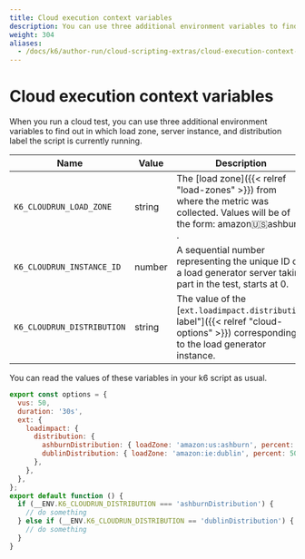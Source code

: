 ```yaml
---
title: Cloud execution context variables
description: You can use three additional environment variables to find out in which load zone, server instance, and distribution label the script is currently running.
weight: 304
aliases:
  - /docs/k6/author-run/cloud-scripting-extras/cloud-execution-context-variables
---
```


# Cloud execution context variables

When you run a cloud test, you can use three additional environment variables to find out in which load zone, server instance, and distribution label the script is currently running.

| Name              | Value  | Description                                                                                                                                              |
| ----------------- | ------ | -------------------------------------------------------------------------------------------------------------------------------------------------------- |
| `K6_CLOUDRUN_LOAD_ZONE`    | string | The [load zone]({{< relref "load-zones" >}}) from where the metric was collected. Values will be of the form: amazon:us:ashburn .                                      |
| `K6_CLOUDRUN_INSTANCE_ID`  | number | A sequential number representing the unique ID of a load generator server taking part in the test, starts at 0.                                          |
| `K6_CLOUDRUN_DISTRIBUTION` | string | The value of the [`ext.loadimpact.distribution` label"]({{< relref "cloud-options" >}}) corresponding to the load generator instance. |

You can read the values of these variables in your k6 script as usual.


```javascript
export const options = {
  vus: 50,
  duration: '30s',
  ext: {
    loadimpact: {
      distribution: {
        ashburnDistribution: { loadZone: 'amazon:us:ashburn', percent: 50 },
        dublinDistribution: { loadZone: 'amazon:ie:dublin', percent: 50 },
      },
    },
  },
};
export default function () {
  if (__ENV.K6_CLOUDRUN_DISTRIBUTION === 'ashburnDistribution') {
    // do something
  } else if (__ENV.K6_CLOUDRUN_DISTRIBUTION == 'dublinDistribution') {
    // do something
  }
}
```




